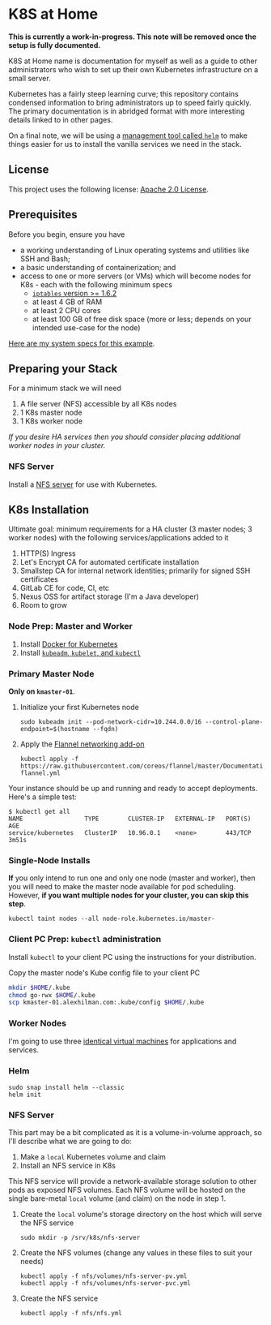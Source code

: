 # K8S at Home

**This is currently a work-in-progress. This note will be removed once the setup is fully documented.**

K8S at Home name is documentation for myself as well as a guide to other administrators who wish to set up their own Kubernetes infrastructure on a small server.

Kubernetes has a fairly steep learning curve; this repository contains condensed information to bring administrators up to speed fairly quickly. The primary documentation is in abridged format with more interesting details linked to in other pages.

On a final note, we will be using a [management tool called `helm`](https://github.com/helm/helm) to make things easier for us to install the vanilla services we need in the stack. 

## License

This project uses the following license: [Apache 2.0 License](LICENSE).

## Prerequisites

Before you begin, ensure you have
* a working understanding of Linux operating systems and utilities like SSH and Bash;
* a basic understanding of containerization; and
* access to one or more servers (or VMs) which will become nodes for K8s - each with the following minimum specs
    * [`iptables` version >= 1.6.2](documentation/iptables-race-condition.md)
    * at least 4 GB of RAM
    * at least 2 CPU cores
    * at least 100 GB of free disk space (more or less; depends on your intended use-case for the node)

[Here are my system specs for this example](documentation/hydra.md).

## Preparing your Stack

For a minimum stack we will need

1. A file server (NFS) accessible by all K8s nodes
1. 1 K8s master node
1. 1 K8s worker node

_If you desire HA services then you should consider placing additional worker nodes in your cluster._

### NFS Server

Install a [NFS server](documentation/vm/nfs-server.md) for use with Kubernetes.

## K8s Installation

Ultimate goal: minimum requirements for a HA cluster (3 master nodes; 3 worker nodes) with the following services/applications added to it
1. HTTP(S) Ingress
1. Let's Encrypt CA for automated certificate installation
1. Smallstep CA for internal network identities; primarily for signed SSH certificates
1. GitLab CE for code, CI, etc
1. Nexus OSS for artifact storage (I'm a Java developer)
1. Room to grow

### Node Prep: Master and Worker

1. Install [Docker for Kubernetes](documentation/docker/install-docker-for-k8s.md)
1. Install [`kubeadm`, `kubelet`, and `kubectl`](documentation/k8s/install-tools.md)

### Primary Master Node

**Only on `kmaster-01`**.

1. Initialize your first Kubernetes node

    ```shell script
    sudo kubeadm init --pod-network-cidr=10.244.0.0/16 --control-plane-endpoint=$(hostname --fqdn)
    ```
1. Apply the [Flannel networking add-on](https://github.com/coreos/flannel#flannel)

    ```shell script
    kubectl apply -f https://raw.githubusercontent.com/coreos/flannel/master/Documentation/kube-flannel.yml
    ```

Your instance should be up and running and ready to accept deployments. Here's a simple test:

```text
$ kubectl get all
NAME                 TYPE        CLUSTER-IP   EXTERNAL-IP   PORT(S)   AGE
service/kubernetes   ClusterIP   10.96.0.1    <none>        443/TCP   3m51s
```

### Single-Node Installs

**If** you only intend to run one and only one node (master and worker), then you will need to make the master node available for pod scheduling. However, **if you want multiple nodes for your cluster, you can skip this step**.

```shell script
kubectl taint nodes --all node-role.kubernetes.io/master-
```

### Client PC Prep: `kubectl` administration

Install `kubectl` to your client PC using the instructions for your distribution.

Copy the master node's Kube config file to your client PC

```bash
mkdir $HOME/.kube
chmod go-rwx $HOME/.kube
scp kmaster-01.alexhilman.com:.kube/config $HOME/.kube
```

### Worker Nodes

I'm going to use three [identical virtual machines](documentation/vm/worker-node.md) for applications and services.

### Helm

```shell script
sudo snap install helm --classic
helm init
```

### NFS Server

This part may be a bit complicated as it is a volume-in-volume approach, so I'll describe what we are going to do:

1. Make a `local` Kubernetes volume and claim
1. Install an NFS service in K8s

This NFS service will provide a network-available storage solution to other pods as exposed NFS volumes. Each NFS volume will be hosted on the single bare-metal `local` volume (and claim) on the node in step 1.

1. Create the `local` volume's storage directory on the host which will serve the NFS service

    ```shell script
    sudo mkdir -p /srv/k8s/nfs-server
    ```
1. Create the NFS volumes (change any values in these files to suit your needs)

    ```shell script
    kubectl apply -f nfs/volumes/nfs-server-pv.yml
    kubectl apply -f nfs/volumes/nfs-server-pvc.yml
    ```

1. Create the NFS service

    ```shell script
    kubectl apply -f nfs/nfs.yml
